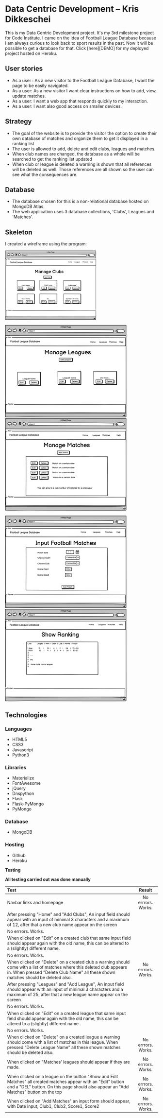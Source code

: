 # Data Centric Development – Kris Dikkeschei

This is my Data Centric Development project. It's my 3rd milestone project for Code Institute. I came on the idea of Football League Database because I am always curious to look back to sport results in the past. Now it will be possible to get a database for that.
Click [here][DEMO] for my deployed project hosted on Heroku.

## User stories
* As a user : As a new visitor to the Football League Database, I want the page to be easily navigated.
* As a user: As a new visitor I want clear instructions on how to add, view, update matches.
* As a user: I want a web app that responds quickly to my interaction.
* As a user: I want also good access on smaller devices.

## Strategy
* The goal of the website is to provide the visitor the option to create their own database of matches and organize them to get it displayed in a ranking list
* The user is allowed to add, delete and edit clubs, leagues and matches.
* When club names are changed, the database as a whole will be searched to get the ranking list updated
* When club or league is deleted a warning is shown that all references will be deleted as well. Those references are all shown so the user can see what the consequences are.


## Database
* The database chosen for this is a non-relational database hosted on MongoDB Atlas.
* The web application uses 3 database collections, 'Clubs', Leagues and 'Matches'.

## Skeleton
I created a wireframe using the program:


![front page](https://github.com/Kriz-hub/Football_League_Database/blob/main/static/wireframes/page%201%20home%20small.png) 

![Page2](https://github.com/Kriz-hub/Football_League_Database/blob/main/static/wireframes/page%202%20small.png) ![Page3](https://github.com/Kriz-hub/Football_League_Database/blob/main/static/wireframes/page%203%20small.png) 

![Page4](https://github.com/Kriz-hub/Football_League_Database/blob/main/static/wireframes/page%204%20small.png) ![Page5](https://github.com/Kriz-hub/Football_League_Database/blob/main/static/wireframes/page%205%20small.png)



## Technologies

### Languages
* HTML5
* CSS3
* Javascript
* Python3

### Libraries
* Materialize
* FontAwesome
* jQuery
* Dnspython
* Flask
* Flask-PyMongo
* PyMongo

### Database
* MongoDB

### Hosting
* Github
* Heroku

**Testing**

**All testing carried out was done manually**

| Test      | Result | 
| :---        |    :----:   |   
| Navbar links and homepage     | No errrors. Works.|        |    :----:   |
| After pressing "Home" and "Add Clubs", An input field should appear with an input of minimal 3 characters and a maximum of 12, after that a new club name appear on the screen
| No errrors. Works.|        |    :----:   |
| When clicked on "Edit" on a created club that same input field should appear again with the old name, this can be altered to a (slightly) different name.    
| No errrors. Works.|        |    :----:   |
| When clicked on "Delete" on a created club a warning should come with a list of matches where this deleted club appears in. When pressed "Delete Club Name" all these shown matches should be deleted also.     | No errrors. Works.|        |    :----:   |
| After pressing "Leagues" and "Add League", An input field should appear with an input of minimal 3 characters and a maximum of 25, after that a new league name appear on the screen
| No errrors. Works.|        |    :----:   |
| When clicked on "Edit" on a created league that same input field should appear again with the old name, this can be altered to a (slightly) different name .   
| No errrors. Works.|        |    :----:   |
| When clicked on "Delete" on a created league a warning should come with a list of matches in this league. When pressed "Delete League Name" all these shown matches should be deleted also.     | No errrors. Works.|        |    :----:   |
| When clicked on "Matches' leagues should appear if they are made.      | No errrors. Works.|        |    :----:   |
| When clicked on a league on the button "Show and Edit Matches" all created matches appear with an "Edit" button and a "DEL" button. On this page should also appear an "Add Matches" button on the top | No errrors. Works.|        |    :----:   |
| When clicked on "Add Matches" an input form should appear, with Date input, Club1, Club2, Score1, Score2     | No errrors. Works.|        |    :----:   |


